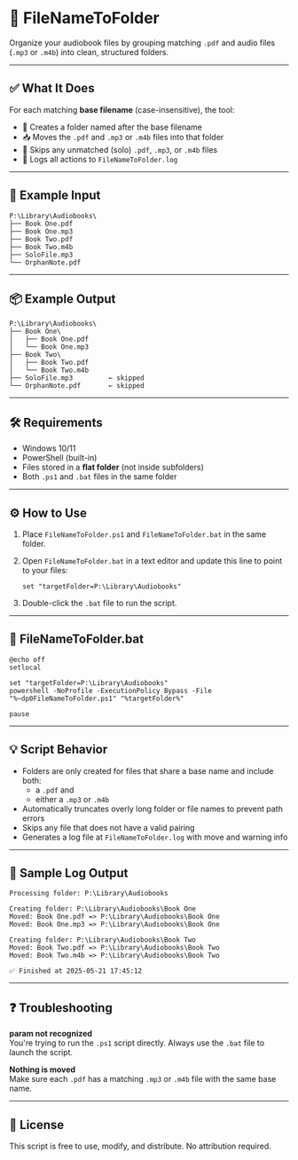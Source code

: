 # 📁 FileNameToFolder

Organize your audiobook files by grouping matching `.pdf` and audio files (`.mp3` or `.m4b`) into clean, structured folders.

---

## ✅ What It Does

For each matching **base filename** (case-insensitive), the tool:

- 📂 Creates a folder named after the base filename  
- 📥 Moves the `.pdf` and `.mp3` or `.m4b` files into that folder  
- 🚫 Skips any unmatched (solo) `.pdf`, `.mp3`, or `.m4b` files  
- 📝 Logs all actions to `FileNameToFolder.log`

---

## 📂 Example Input

```
P:\Library\Audiobooks\
├── Book One.pdf
├── Book One.mp3
├── Book Two.pdf
├── Book Two.m4b
├── SoloFile.mp3
└── OrphanNote.pdf
```

---

## 📦 Example Output

```
P:\Library\Audiobooks\
├── Book One\
│   ├── Book One.pdf
│   └── Book One.mp3
├── Book Two\
│   ├── Book Two.pdf
│   └── Book Two.m4b
├── SoloFile.mp3         ← skipped
└── OrphanNote.pdf       ← skipped
```

---

## 🛠 Requirements

- Windows 10/11  
- PowerShell (built-in)  
- Files stored in a **flat folder** (not inside subfolders)  
- Both `.ps1` and `.bat` files in the same folder

---

## ⚙️ How to Use

1. Place `FileNameToFolder.ps1` and `FileNameToFolder.bat` in the same folder.
2. Open `FileNameToFolder.bat` in a text editor and update this line to point to your files:

   ```
   set "targetFolder=P:\Library\Audiobooks"
   ```

3. Double-click the `.bat` file to run the script.

---

## 📄 FileNameToFolder.bat

```
@echo off
setlocal

set "targetFolder=P:\Library\Audiobooks"
powershell -NoProfile -ExecutionPolicy Bypass -File "%~dp0FileNameToFolder.ps1" "%targetFolder%"

pause
```

---

## 💡 Script Behavior

- Folders are only created for files that share a base name and include both:
  - a `.pdf` and  
  - either a `.mp3` or `.m4b`
- Automatically truncates overly long folder or file names to prevent path errors
- Skips any file that does not have a valid pairing
- Generates a log file at `FileNameToFolder.log` with move and warning info

---

## 📜 Sample Log Output

```
Processing folder: P:\Library\Audiobooks

Creating folder: P:\Library\Audiobooks\Book One
Moved: Book One.pdf => P:\Library\Audiobooks\Book One
Moved: Book One.mp3 => P:\Library\Audiobooks\Book One

Creating folder: P:\Library\Audiobooks\Book Two
Moved: Book Two.pdf => P:\Library\Audiobooks\Book Two
Moved: Book Two.m4b => P:\Library\Audiobooks\Book Two

✅ Finished at 2025-05-21 17:45:12
```

---

## ❓ Troubleshooting

**param not recognized**  
You're trying to run the `.ps1` script directly. Always use the `.bat` file to launch the script.

**Nothing is moved**  
Make sure each `.pdf` has a matching `.mp3` or `.m4b` file with the same base name.

---

## 🏁 License

This script is free to use, modify, and distribute. No attribution required.